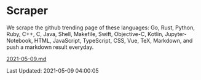 # Scraper

We scrape the github trending page of these languages: Go, Rust, Python, Ruby, C++, C, Java, Shell, Makefile, Swift, Objective-C, Kotlin, Jupyter-Notebook, HTML, JavaScript, TypeScript, CSS, Vue, TeX, Markdown, and push a markdown result everyday.

[2021-05-09.md](https://github.com/yangwenmai/github-trending-backup/blob/master/2021-05-09.md)

Last Updated: 2021-05-09 04:00:05